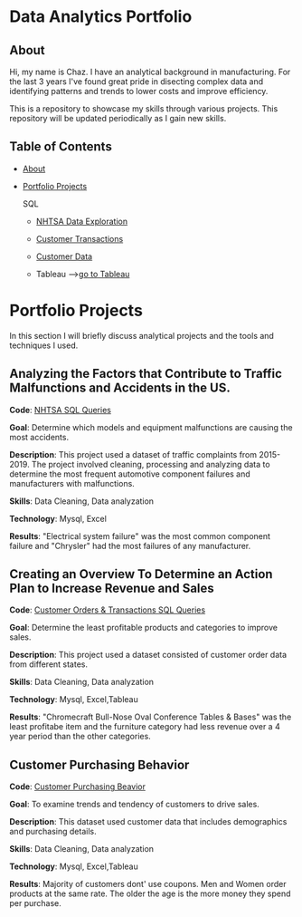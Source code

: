 # Data Analytics Portfolio
## About

Hi, my name is Chaz. I have an analytical background in manufacturing. For the last 3 years I've found great pride in disecting complex data and identifying patterns and trends to lower costs and improve efficiency.

This is a repository to showcase my skills through various projects. This repository will be updated periodically as I gain new skills.

## Table of Contents

- [About](https://github.com/clarkhaz1988/SQL-Query/tree/main#about)
   
- [Portfolio Projects](https://github.com/clarkhaz1988/SQL-Query/tree/main#portfolio-projects)
    
  SQL
        
   - [NHTSA Data Exploration](https://github.com/clarkhaz1988/SQL-Query/tree/main#Analyzing-the-Factors-that-Contribute-to-Traffic-Malfunctions-and-Accidents-in-the-US)
          
   - [Customer Transactions](https://github.com/clarkhaz1988/SQL-Query/tree/main#Creating-an-Overview-to-Determine-an-Action-Plan-to-Increase-Revenue-and-Sales)
          
   - [Customer Data](https://github.com/clarkhaz1988/SQL-Query/tree/main#)

  - Tableau -->[go to Tableau](https://public.tableau.com/app/profile/chaz.clark/vizzes)

# Portfolio Projects

In this section I will briefly discuss analytical projects and the tools and techniques I used.

## **Analyzing the Factors that Contribute to Traffic Malfunctions and Accidents in the US**.

**Code**: [NHTSA SQL Queries](https://github.com/clarkhaz1988/SQL-Query/blob/main/NHTSA%20SQL%20Queries.sql)

**Goal**: Determine which models and equipment malfunctions are causing the most accidents.

**Description**: This project used a dataset of traffic complaints from 2015-2019. The project involved cleaning, processing and analyzing data to determine the most frequent automotive component failures and manufacturers with malfunctions.

**Skills**: Data Cleaning, Data analyzation 

**Technology**: Mysql, Excel

**Results**: "Electrical system failure" was the most common component failure and "Chrysler" had the most failures of any manufacturer.
 


## **Creating an Overview To Determine an Action Plan to Increase Revenue and Sales** 

**Code**: [Customer Orders & Transactions SQL Queries](https://github.com/clarkhaz1988/SQL-Query/blob/main/Customer%20Orders%20%26%20Transactions.sql)

**Goal**: Determine the least profitable products and categories to improve sales.

**Description**: This project used a dataset consisted of customer order data from different states.

**Skills**: Data Cleaning, Data analyzation 

**Technology**: Mysql, Excel,Tableau

**Results**: "Chromecraft Bull-Nose Oval Conference Tables & Bases" was the least profitabe item and the furniture category had less revenue over a 4 year period than the other categories. 



## **Customer Purchasing Behavior**

**Code**: [Customer Purchasing Beavior ](https://github.com/clarkhaz1988/SQL-Query/blob/main/Customer%20Behavior)

**Goal**: To examine trends and tendency of customers to drive sales.

**Description**: This dataset used customer data that includes demographics and purchasing details.

**Skills**: Data Cleaning, Data analyzation

**Technology**: Mysql, Excel,Tableau

**Results**: Majority of customers dont' use coupons. Men and Women order products at the same rate. The older the age is the more money they spend per purchase.








